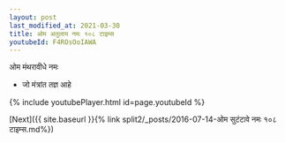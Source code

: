 ```yaml
---
layout: post
last_modified_at: 2021-03-30
title: ओम अतुलाय नमः १०८ टाइम्स
youtubeId: F4ROsOoIAWA
---
```

 
 
 ओम मंथरावीधे नमः  
 
 -  जो मंत्रांत तज्ञ आहे 
 
  
 
  
 
 
 
 
 
 


{% include youtubePlayer.html id=page.youtubeId %}
 
[Next]({{ site.baseurl }}{% link  split2/_posts/2016-07-14-ओम सुटंटावे नमः १०८ टाइम्स.md%})
 
